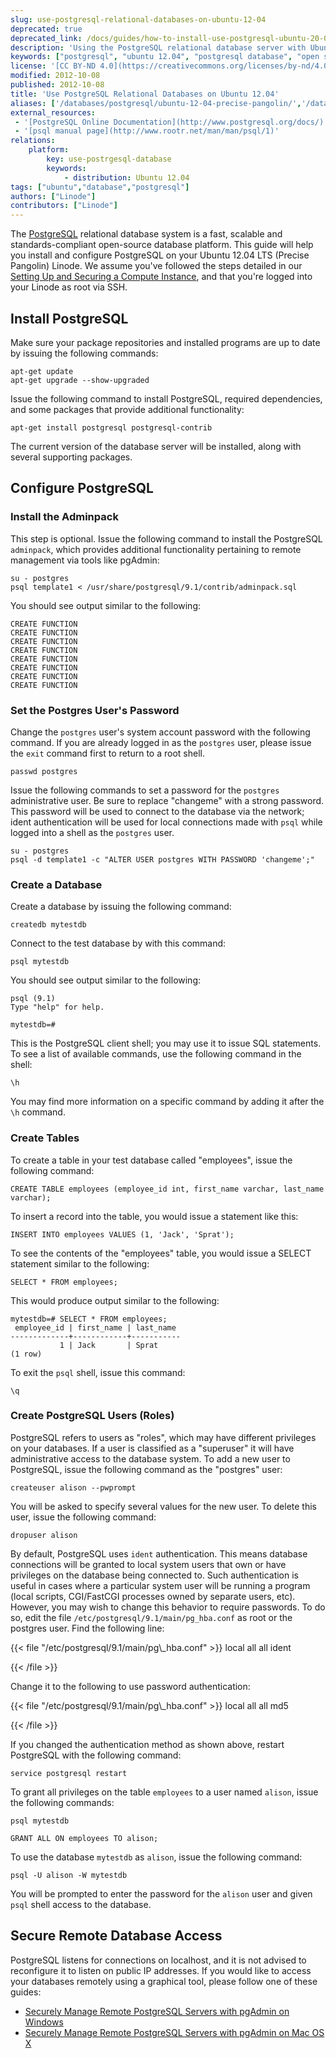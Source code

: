 ```yaml
---
slug: use-postgresql-relational-databases-on-ubuntu-12-04
deprecated: true
deprecated_link: /docs/guides/how-to-install-use-postgresql-ubuntu-20-04/
description: 'Using the PostgreSQL relational database server with Ubuntu 12.04 LTS (Precise Pangolin).'
keywords: ["postgresql", "ubuntu 12.04", "postgresql database", "open source database", "relational database"]
license: '[CC BY-ND 4.0](https://creativecommons.org/licenses/by-nd/4.0)'
modified: 2012-10-08
published: 2012-10-08
title: 'Use PostgreSQL Relational Databases on Ubuntu 12.04'
aliases: ['/databases/postgresql/ubuntu-12-04-precise-pangolin/','/databases/postgresql/use-postgresql-relational-databases-on-ubuntu-12-04/']
external_resources:
 - '[PostgreSQL Online Documentation](http://www.postgresql.org/docs/)'
 - '[psql manual page](http://www.rootr.net/man/man/psql/1)'
relations:
    platform:
        key: use-postrgesql-database
        keywords:
            - distribution: Ubuntu 12.04
tags: ["ubuntu","database","postgresql"]
authors: ["Linode"]
contributors: ["Linode"]
---
```


The [PostgreSQL](http://www.postgresql.org/) relational database system is a fast, scalable and standards-compliant open-source database platform. This guide will help you install and configure PostgreSQL on your Ubuntu 12.04 LTS (Precise Pangolin) Linode. We assume you've followed the steps detailed in our [Setting Up and Securing a Compute Instance](/docs/products/compute/compute-instances/guides/set-up-and-secure/), and that you're logged into your Linode as root via SSH.

## Install PostgreSQL

Make sure your package repositories and installed programs are up to date by issuing the following commands:

    apt-get update
    apt-get upgrade --show-upgraded

Issue the following command to install PostgreSQL, required dependencies, and some packages that provide additional functionality:

    apt-get install postgresql postgresql-contrib

The current version of the database server will be installed, along with several supporting packages.

## Configure PostgreSQL

### Install the Adminpack

This step is optional. Issue the following command to install the PostgreSQL `adminpack`, which provides additional functionality pertaining to remote management via tools like pgAdmin:

    su - postgres
    psql template1 < /usr/share/postgresql/9.1/contrib/adminpack.sql

You should see output similar to the following:

    CREATE FUNCTION
    CREATE FUNCTION
    CREATE FUNCTION
    CREATE FUNCTION
    CREATE FUNCTION
    CREATE FUNCTION
    CREATE FUNCTION
    CREATE FUNCTION

### Set the Postgres User's Password

Change the `postgres` user's system account password with the following command. If you are already logged in as the `postgres` user, please issue the `exit` command first to return to a root shell.

    passwd postgres

Issue the following commands to set a password for the `postgres` administrative user. Be sure to replace "changeme" with a strong password. This password will be used to connect to the database via the network; ident authentication will be used for local connections made with `psql` while logged into a shell as the `postgres` user.

    su - postgres
    psql -d template1 -c "ALTER USER postgres WITH PASSWORD 'changeme';"

### Create a Database

Create a database by issuing the following command:

    createdb mytestdb

Connect to the test database by with this command:

    psql mytestdb

You should see output similar to the following:

    psql (9.1)
    Type "help" for help.

    mytestdb=#

This is the PostgreSQL client shell; you may use it to issue SQL statements. To see a list of available commands, use the following command in the shell:

    \h

You may find more information on a specific command by adding it after the `\h` command.

### Create Tables

To create a table in your test database called "employees", issue the following command:

    CREATE TABLE employees (employee_id int, first_name varchar, last_name varchar);

To insert a record into the table, you would issue a statement like this:

    INSERT INTO employees VALUES (1, 'Jack', 'Sprat');

To see the contents of the "employees" table, you would issue a SELECT statement similar to the following:

    SELECT * FROM employees;

This would produce output similar to the following:

    mytestdb=# SELECT * FROM employees;
     employee_id | first_name | last_name
    -------------+------------+-----------
               1 | Jack       | Sprat
    (1 row)

To exit the `psql` shell, issue this command:

    \q

### Create PostgreSQL Users (Roles)

PostgreSQL refers to users as "roles", which may have different privileges on your databases. If a user is classified as a "superuser" it will have administrative access to the database system. To add a new user to PostgreSQL, issue the following command as the "postgres" user:

    createuser alison --pwprompt

You will be asked to specify several values for the new user. To delete this user, issue the following command:

    dropuser alison

By default, PostgreSQL uses `ident` authentication. This means database connections will be granted to local system users that own or have privileges on the database being connected to. Such authentication is useful in cases where a particular system user will be running a program (local scripts, CGI/FastCGI processes owned by separate users, etc). However, you may wish to change this behavior to require passwords. To do so, edit the file `/etc/postgresql/9.1/main/pg_hba.conf` as root or the postgres user. Find the following line:

{{< file "/etc/postgresql/9.1/main/pg\\_hba.conf" >}}
local all all ident

{{< /file >}}


Change it to the following to use password authentication:

{{< file "/etc/postgresql/9.1/main/pg\\_hba.conf" >}}
local all all md5

{{< /file >}}


If you changed the authentication method as shown above, restart PostgreSQL with the following command:

    service postgresql restart

To grant all privileges on the table `employees` to a user named `alison`, issue the following commands:

    psql mytestdb

    GRANT ALL ON employees TO alison;

To use the database `mytestdb` as `alison`, issue the following command:

    psql -U alison -W mytestdb

You will be prompted to enter the password for the `alison` user and given `psql` shell access to the database.

## Secure Remote Database Access

PostgreSQL listens for connections on localhost, and it is not advised to reconfigure it to listen on public IP addresses. If you would like to access your databases remotely using a graphical tool, please follow one of these guides:

-   [Securely Manage Remote PostgreSQL Servers with pgAdmin on Windows](/docs/guides/how-to-access-postgresql-database-remotely-using-pgadmin-on-windows/)
-   [Securely Manage Remote PostgreSQL Servers with pgAdmin on Mac OS X](/docs/guides/securely-manage-remote-postgresql-servers-with-pgadmin-on-macos-x/)
